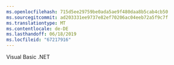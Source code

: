 ```yaml
---
ms.openlocfilehash: 715d5ee29759be0ada5ae9f480daa8b5cab4cb50
ms.sourcegitcommit: ad203331ee9737e82ef70206ac04eeb72a5f9c7f
ms.translationtype: MT
ms.contentlocale: de-DE
ms.lasthandoff: 06/18/2019
ms.locfileid: "67217916"
---
```

Visual Basic .NET